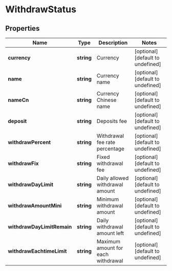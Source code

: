 # WithdrawStatus

## Properties

Name | Type | Description | Notes
------------ | ------------- | ------------- | -------------
**currency** | **string** | Currency | [optional] [default to undefined]
**name** | **string** | Currency name | [optional] [default to undefined]
**nameCn** | **string** | Currency Chinese name | [optional] [default to undefined]
**deposit** | **string** | Deposits fee | [optional] [default to undefined]
**withdrawPercent** | **string** | Withdrawal fee rate percentage | [optional] [default to undefined]
**withdrawFix** | **string** | Fixed withdrawal fee | [optional] [default to undefined]
**withdrawDayLimit** | **string** | Daily allowed withdrawal amount | [optional] [default to undefined]
**withdrawAmountMini** | **string** | Minimum withdrawal amount | [optional] [default to undefined]
**withdrawDayLimitRemain** | **string** | Daily withdrawal amount left | [optional] [default to undefined]
**withdrawEachtimeLimit** | **string** | Maximum amount for each withdrawal | [optional] [default to undefined]

